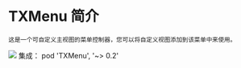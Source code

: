 # TXMenu 简介
    这是一个可自定义主视图的菜单控制器，您可以将自定义视图添加到该菜单中来使用。
![](https://github.com/xtzPioneer/TXMenu/raw/master/自定义菜单.gif)
集成： pod 'TXMenu', '~> 0.2'

  

